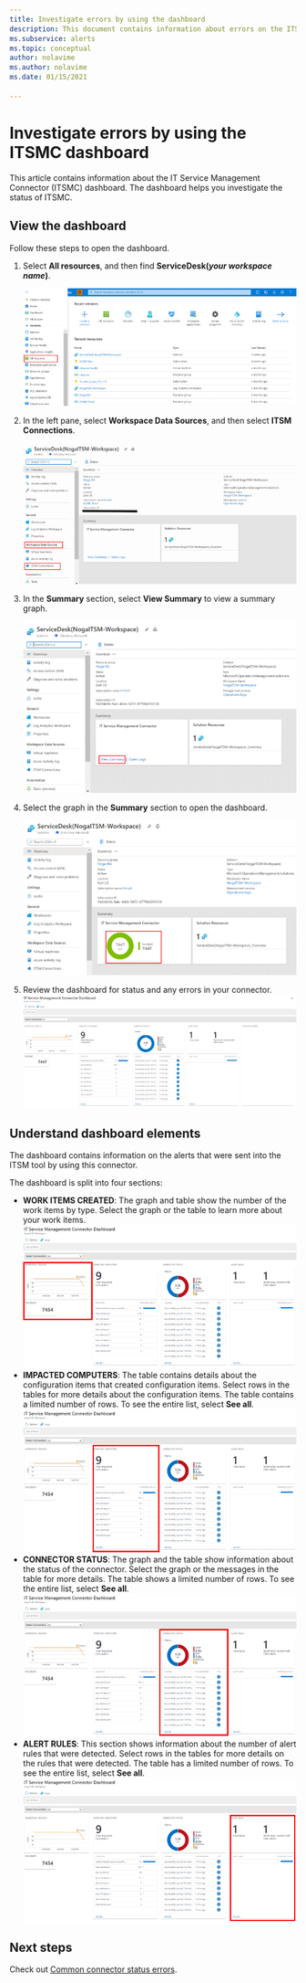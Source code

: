 ```yaml
---
title: Investigate errors by using the dashboard
description: This document contains information about errors on the ITSMC dashboard.
ms.subservice: alerts
ms.topic: conceptual
author: nolavime
ms.author: nolavime
ms.date: 01/15/2021

---
```


# Investigate errors by using the ITSMC dashboard

This article contains information about the IT Service Management Connector (ITSMC) dashboard. The dashboard helps you investigate the status of ITSMC.

## View the dashboard

Follow these steps to open the dashboard.

1. Select **All resources**, and then find **ServiceDesk(*your workspace name*)**.

   ![Screenshot that shows the resources in Azure services.](media/itsmc-definition/create-new-connection-from-resource.png)

1. In the left pane, select **Workspace Data Sources**, and then select **ITSM Connections**.

   ![Screenshot that shows selecting ITSM Connections under Workplace Data Sources.](media/itsmc-overview/add-new-itsm-connection.png)

1. In the **Summary** section, select **View Summary** to view a summary graph.

    ![Screenshot that shows the View Summary option in the Summary section.](media/itsmc-resync-servicenow/dashboard-view-summary.png)

1. Select the graph in the **Summary** section to open the dashboard.

    ![Screenshot that shows selecting the Summary graph.](media/itsmc-resync-servicenow/dashboard-graph-click.png)

1. Review the dashboard for status and any errors in your connector.
    ![Screenshot that shows the dashboard.](media/itsmc-resync-servicenow/connector-dashboard.png)

## Understand dashboard elements

The dashboard contains information on the alerts that were sent into the ITSM tool by using this connector.

The dashboard is split into four sections:

- **WORK ITEMS CREATED**: The graph and table show the number of the work items by type. Select the graph or the table to learn more about your work items.
      ![Screenshot that shows the work items created section.](media/itsmc-resync-servicenow/itsm-dashboard-workitems.png)
- **IMPACTED COMPUTERS**: The table contains details about the configuration items that created configuration items.
      Select rows in the tables for more details about the configuration items.
      The table contains a limited number of rows. To see the entire list, select **See all**.
      ![Screenshot that shows the impacted computers section.](media/itsmc-resync-servicenow/itsm-dashboard-impacted-comp.png)
- **CONNECTOR STATUS**: The graph and the table show information about the status of the connector. Select the graph or the messages in the table for more details. The table shows a limited number of rows. To see the entire list, select **See all**.
      ![Screenshot that shows the connector status section.](media/itsmc-resync-servicenow/itsm-dashboard-connector-status.png)
- **ALERT RULES**: This section shows information about the number of alert rules that were detected. Select rows in the tables for more details on the rules that were detected. The table has a limited number of rows. To see the entire list, select **See all**.
      ![Screenshot that shows the alert rules section.](media/itsmc-resync-servicenow/itsm-dashboard-alert-rules.png)

## Next steps

Check out [Common connector status errors](itsmc-dashboard-errors.md).
